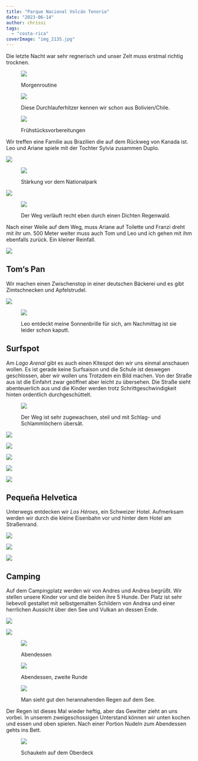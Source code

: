 ```yaml
---
title: "Parque Nacional Volcán Tenorio"
date: "2023-06-14"
author: chrissi
tags: 
  - "costa-rica"
coverImage: "img_2135.jpg"
---
```


Die letzte Nacht war sehr regnerisch und unser Zelt muss erstmal richtig trocknen.

<figure>

![](https://hafenstrand.wordpress.com/wp-content/uploads/2023/06/img_2031.jpg?w=1024)

<figcaption>

Morgenroutine

</figcaption>

</figure>

<figure>

![](https://hafenstrand.wordpress.com/wp-content/uploads/2023/06/img_2035.jpg?w=1024)

<figcaption>

Diese Durchlauferhitzer kennen wir schon aus Bolivien/Chile.

</figcaption>

</figure>

<figure>

![](https://hafenstrand.wordpress.com/wp-content/uploads/2023/06/img_2038.jpg?w=1024)

<figcaption>

Frühstücksvorbereitungen

</figcaption>

</figure>

Wir treffen eine Familie aus Brazilien die auf dem Rückweg von Kanada ist. Leo und Ariane spiele mit der Tochter Sylvia zusammen Duplo.

![](https://hafenstrand.wordpress.com/wp-content/uploads/2023/06/img_2041.jpg?w=1024)

<figure>

![](https://hafenstrand.wordpress.com/wp-content/uploads/2023/06/img_2047.jpg?w=1024)

<figcaption>

Stärkung vor dem Nationalpark

</figcaption>

</figure>

![](https://hafenstrand.wordpress.com/wp-content/uploads/2023/06/img_2056-1-1.jpg?w=1024)

<figure>

![](https://hafenstrand.wordpress.com/wp-content/uploads/2023/06/img_2060.jpg?w=768)

<figcaption>

Der Weg verläuft recht eben durch einen Dichten Regenwald.

</figcaption>

</figure>

Nach einer Weile auf dem Weg, muss Ariane auf Toilette und Franzi dreht mit ihr um. 500 Meter weiter muss auch Tom und Leo und ich gehen mit ihm ebenfalls zurück. Ein kleiner Reinfall.

![](https://hafenstrand.wordpress.com/wp-content/uploads/2023/06/img_2064.jpg?w=768)

## Tom‘s Pan

Wir machen einen Zwischenstop in einer deutschen Bäckerei und es gibt Zimtschnecken und Apfelstrudel.

![](https://hafenstrand.wordpress.com/wp-content/uploads/2023/06/img_2124.jpg?w=768)

<figure>

![](https://hafenstrand.wordpress.com/wp-content/uploads/2023/06/img_2129.jpg?w=768)

<figcaption>

Leo entdeckt meine Sonnenbrille für sich, am Nachmittag ist sie leider schon kaputt.

</figcaption>

</figure>

## Surfspot

Am _Lago Arenal_ gibt es auch einen Kitespot den wir uns einmal anschauen wollen. Es ist gerade keine Surfsaison und die Schule ist deswegen geschlossen, aber wir wollen uns Trotzdem ein Bild machen. Von der Straße aus ist die Einfahrt zwar geöffnet aber leicht zu übersehen. Die Straße sieht abenteuerlich aus und die Kinder werden trotz Schrittgeschwindigkeit hinten ordentlich durchgeschüttelt.

<figure>

![](https://hafenstrand.wordpress.com/wp-content/uploads/2023/06/img_2094.jpg?w=1024)

<figcaption>

Der Weg ist sehr zugewachsen, steil und mit Schlag- und Schlammlöchern übersät.

</figcaption>

</figure>

![](https://hafenstrand.wordpress.com/wp-content/uploads/2023/06/img_2103.jpg?w=1024)

![](https://hafenstrand.wordpress.com/wp-content/uploads/2023/06/img_2113.jpg?w=1024)

![](https://hafenstrand.wordpress.com/wp-content/uploads/2023/06/img_2117.jpg?w=768)

![](https://hafenstrand.wordpress.com/wp-content/uploads/2023/06/img_2116.jpg?w=1024)

![](https://hafenstrand.wordpress.com/wp-content/uploads/2023/06/img_2106.jpg?w=1024)

## Pequeña Helvetica

Unterwegs entdecken wir _Los Héroes_, ein Schweizer Hotel. Aufmerksam werden wir durch die kleine Eisenbahn vor und hinter dem Hotel am Straßenrand.

![](https://hafenstrand.wordpress.com/wp-content/uploads/2023/06/img_2135.jpg?w=1024)

![](https://hafenstrand.wordpress.com/wp-content/uploads/2023/06/img_2137.jpg?w=1024)

![](https://hafenstrand.wordpress.com/wp-content/uploads/2023/06/img_2138.jpg?w=1024)

## Camping

Auf dem Campingplatz werden wir von Andres und Andrea begrüßt. Wir stellen unsere Kinder vor und die beiden ihre 5 Hunde. Der Platz ist sehr liebevoll gestaltet mit selbstgemalten Schildern von Andrea und einer herrlichen Aussicht über den See und Vulkan an dessen Ende.

![](https://hafenstrand.wordpress.com/wp-content/uploads/2023/06/img_2139.jpg?w=1024)

![](https://hafenstrand.wordpress.com/wp-content/uploads/2023/06/img_2141.jpg?w=768)

<figure>

![](https://hafenstrand.wordpress.com/wp-content/uploads/2023/06/img_2145.jpg?w=1024)

<figcaption>

Abendessen

</figcaption>

</figure>

<figure>

![](https://hafenstrand.wordpress.com/wp-content/uploads/2023/06/img_2151.jpg?w=1024)

<figcaption>

Abendessen, zweite Runde

</figcaption>

</figure>

<figure>

![](https://hafenstrand.wordpress.com/wp-content/uploads/2023/06/img_2159.jpg?w=1024)

<figcaption>

Man sieht gut den herannahenden Regen auf dem See.

</figcaption>

</figure>

Der Regen ist dieses Mal wieder heftig, aber das Gewitter zieht an uns vorbei. In unserem zweigeschossigen Unterstand können wir unten kochen und essen und oben spielen. Nach einer Portion Nudeln zum Abendessen gehts ins Bett.

<figure>

![](https://hafenstrand.wordpress.com/wp-content/uploads/2023/06/img_2157.jpg?w=1024)

<figcaption>

Schaukeln auf dem Oberdeck

</figcaption>

</figure>
